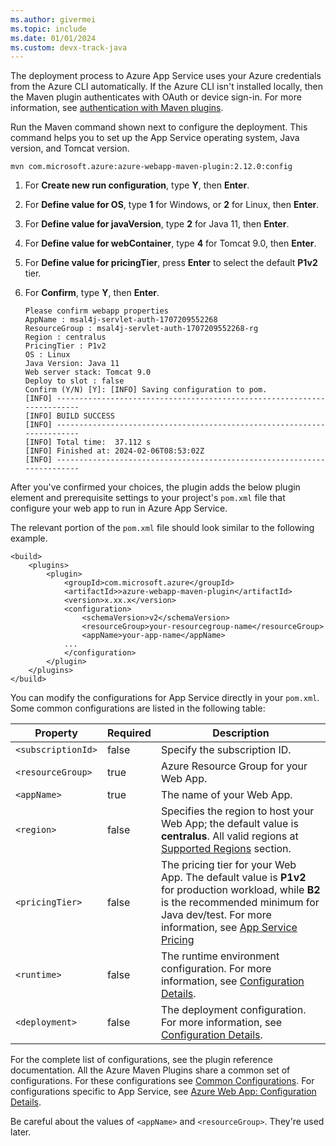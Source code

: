 ```yaml
---
ms.author: givermei
ms.topic: include
ms.date: 01/01/2024
ms.custom: devx-track-java
---
```


The deployment process to Azure App Service uses your Azure credentials from the Azure CLI automatically. If the Azure CLI isn't installed locally, then the Maven plugin authenticates with OAuth or device sign-in. For more information, see [authentication with Maven plugins](https://github.com/microsoft/azure-maven-plugins/wiki/Authentication).

Run the Maven command shown next to configure the deployment. This command helps you to set up the App Service operating system, Java version, and Tomcat version.

```cli
mvn com.microsoft.azure:azure-webapp-maven-plugin:2.12.0:config
```

1. For **Create new run configuration**, type **Y**, then **Enter**.
1. For **Define value for OS**, type **1** for Windows, or **2** for Linux, then **Enter**.
1. For **Define value for javaVersion**, type **2** for Java 11, then **Enter**.
1. For **Define value for webContainer**, type **4** for Tomcat 9.0, then **Enter**.
1. For **Define value for pricingTier**, press **Enter** to select the default **P1v2** tier.
1. For **Confirm**, type **Y**, then **Enter**.

    ```
    Please confirm webapp properties
    AppName : msal4j-servlet-auth-1707209552268
    ResourceGroup : msal4j-servlet-auth-1707209552268-rg
    Region : centralus
    PricingTier : P1v2
    OS : Linux
    Java Version: Java 11
    Web server stack: Tomcat 9.0
    Deploy to slot : false
    Confirm (Y/N) [Y]: [INFO] Saving configuration to pom.
    [INFO] ------------------------------------------------------------------------
    [INFO] BUILD SUCCESS
    [INFO] ------------------------------------------------------------------------
    [INFO] Total time:  37.112 s
    [INFO] Finished at: 2024-02-06T08:53:02Z
    [INFO] ------------------------------------------------------------------------
    ```

After you've confirmed your choices, the plugin adds the below plugin element and prerequisite settings to your project's `pom.xml` file that configure your web app to run in Azure App Service.

The relevant portion of the `pom.xml` file should look similar to the following example.

```xml-interactive
<build>
    <plugins>
        <plugin>
            <groupId>com.microsoft.azure</groupId>
            <artifactId>>azure-webapp-maven-plugin</artifactId>
            <version>x.xx.x</version>
            <configuration>
                <schemaVersion>v2</schemaVersion>
                <resourceGroup>your-resourcegroup-name</resourceGroup>
                <appName>your-app-name</appName>
            ...
            </configuration>
        </plugin>
    </plugins>
</build>           
```

You can modify the configurations for App Service directly in your `pom.xml`. Some common configurations are listed in the following table:

Property | Required | Description
---|---|---
`<subscriptionId>` | false | Specify the subscription ID. 
`<resourceGroup>` | true | Azure Resource Group for your Web App. 
`<appName>` | true | The name of your Web App. 
`<region>` | false | Specifies the region to host your Web App; the default value is **centralus**. All valid regions at [Supported Regions](https://azure.microsoft.com/global-infrastructure/services/?products=app-service) section. 
`<pricingTier>` | false | The pricing tier for your Web App. The default value is **P1v2** for production workload, while **B2** is the recommended minimum for Java dev/test. For more information, see [App Service Pricing](https://azure.microsoft.com/pricing/details/app-service/linux/)
`<runtime>` | false | The runtime environment configuration. For more information, see [Configuration Details](https://github.com/microsoft/azure-maven-plugins/wiki/Azure-Web-App:-Configuration-Details). 
`<deployment>` | false | The deployment configuration. For more information, see [Configuration Details](https://github.com/microsoft/azure-maven-plugins/wiki/Azure-Web-App:-Configuration-Details). 

For the complete list of configurations, see the plugin reference documentation. All the Azure Maven Plugins share a common set of configurations. For these configurations see [Common Configurations](https://github.com/microsoft/azure-maven-plugins/wiki/Common-Configuration). For configurations specific to App Service, see [Azure Web App: Configuration Details](https://github.com/microsoft/azure-maven-plugins/wiki/Azure-Web-App:-Configuration-Details).

Be careful about the values of `<appName>` and `<resourceGroup>`. They're used later.

